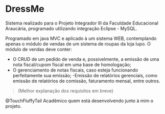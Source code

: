 # DressMe
Sistema realizado para o Projeto Integrador III da Faculdade Educacional Araucária, programado utilizando integração Eclipse - MySQL.

Programado em java MVC e aplicado à um sistema WEB, contemplando apenas o módulo de vendas de um sistema de roupas da loja lupo. O módulo de vendas deve conter:
- O CRUD de um pedido de venda e, possivelmente, a emissão de uma nota fiscal/cupom fiscal em uma base de homologação;
- O gerenciamento de notas fiscais, caso esteja funcionando perfeitamente sua emissão;
 -Emissão de relatórios gerenciais, como emissão de relatórios de comissão, faturamento mensal, entre outros.
 
>(Melhor explanação dos requisitos em breve)

@TouchFluffyTail Acadêmico quem está desenvolvendo junto à mim o projeto.
